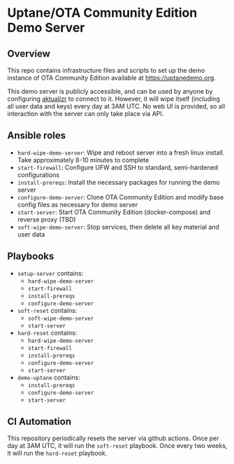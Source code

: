 # Uptane/OTA Community Edition Demo Server

## Overview

This repo contains infrastructure files and scripts to set up the demo instance of OTA Community Edition available at https://uptanedemo.org.

This demo server is publicly accessible, and can be used by anyone by configuring [aktualizr](https://github.com/uptane/aktualizr) to connect to it. However, it will wipe itself (including all user data and keys) every day at 3AM UTC. No web UI is provided, so all interaction with the server can only take place via API.

## Ansible roles

- `hard-wipe-demo-server`: Wipe and reboot server into a fresh linux install. Take approximately 8-10 minutes to complete
- `start-firewall`: Configure UFW and SSH to standard, semi-hardened configurations
- `install-prereqs`: Install the necessary packages for running the demo server
- `configure-demo-server`: Clone OTA Community Edition and modify base config files as necessary for demo server
- `start-server`: Start OTA Community Edition (docker-compose) and reverse proxy (TBD)
- `soft-wipe-demo-server`: Stop services, then delete all key material and user data

## Playbooks
* `setup-server` contains:
  * `hard-wipe-demo-server`
  * `start-firewall`
  * `install-prereqs`
  * `configure-demo-server`
* `soft-reset` contains:
  * `soft-wipe-demo-server`
  * `start-server`
* `hard-reset` contains:
  * `hard-wipe-demo-server`
  * `start-firewall`
  * `install-prereqs`
  * `configure-demo-server`
  * `start-server`
* `demo-uptane` contains:
  * `install-prereqs`
  * `configure-demo-server`
  * `start-server`

## CI Automation

This repository periodically resets the server via github actions. Once per day at 3AM UTC, it will run the `soft-reset` playbook. Once every two weeks, it will run the `hard-reset` playbook.

